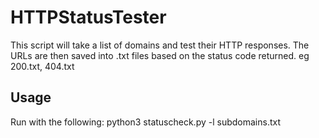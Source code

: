 # HTTPStatusTester

This script will take a list of domains and test their HTTP responses. The URLs are then saved into .txt files based on the status code returned. eg 200.txt, 404.txt

## Usage

Run with the following:
python3 statuscheck.py -l subdomains.txt
